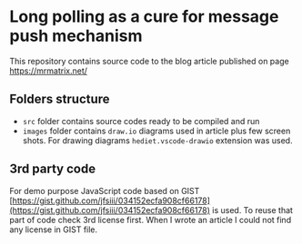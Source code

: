 # Long polling as a cure for message push mechanism
This repository contains source code to the blog article published on page https://mrmatrix.net/

## Folders structure

* `src` folder contains source codes ready to be compiled and run
* `images` folder contains `draw.io` diagrams used in article plus few screen shots. For drawing diagrams `hediet.vscode-drawio` extension was used.

## 3rd party code

For demo purpose JavaScript code based on GIST [https://gist.github.com/jfsiii/034152ecfa908cf66178](https://gist.github.com/jfsiii/034152ecfa908cf66178) is used. 
To reuse that part of code check 3rd license first. When I wrote an article I could not find any license in GIST file.
